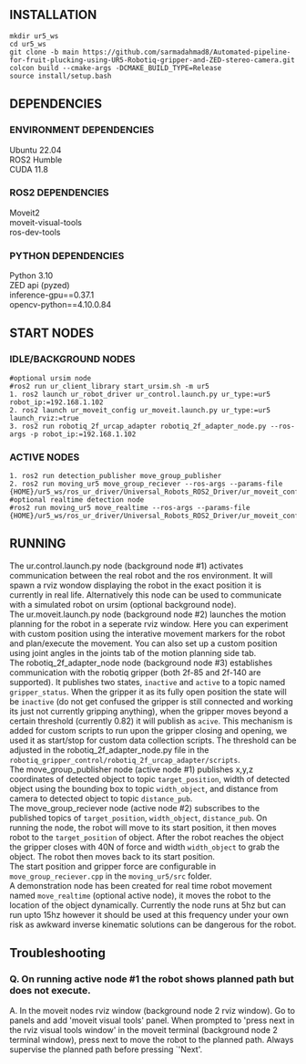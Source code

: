 ## INSTALLATION
```
mkdir ur5_ws
cd ur5_ws
git clone -b main https://github.com/sarmadahmad8/Automated-pipeline-for-fruit-plucking-using-UR5-Robotiq-gripper-and-ZED-stereo-camera.git
colcon build --cmake-args -DCMAKE_BUILD_TYPE=Release
source install/setup.bash
```
## DEPENDENCIES
### ENVIRONMENT DEPENDENCIES
Ubuntu 22.04\
ROS2 Humble\
CUDA 11.8

### ROS2 DEPENDENCIES
Moveit2\
moveit-visual-tools\
ros-dev-tools

### PYTHON DEPENDENCIES
Python 3.10\
ZED api (pyzed)\
inference-gpu==0.37.1\
opencv-python==4.10.0.84

## START NODES
### IDLE/BACKGROUND NODES
```
#optional ursim node
#ros2 run ur_client_library start_ursim.sh -m ur5
1. ros2 launch ur_robot_driver ur_control.launch.py ur_type:=ur5 robot_ip:=192.168.1.102
2. ros2 launch ur_moveit_config ur_moveit.launch.py ur_type:=ur5 launch_rviz:=true
3. ros2 run robotiq_2f_urcap_adapter robotiq_2f_adapter_node.py --ros-args -p robot_ip:=192.168.1.102
```
### ACTIVE NODES
```
1. ros2 run detection_publisher move_group_publisher
2. ros2 run moving_ur5 move_group_reciever --ros-args --params-file {HOME}/ur5_ws/ros_ur_driver/Universal_Robots_ROS2_Driver/ur_moveit_config/config/kinematics.yaml
#optional realtime detection node
#ros2 run moving_ur5 move_realtime --ros-args --params-file {HOME}/ur5_ws/ros_ur_driver/Universal_Robots_ROS2_Driver/ur_moveit_config/config/kinematics.yaml
```
## RUNNING
The ur.control.launch.py node (background node #1) activates communication between the real robot and the ros environment. It will spawn a rviz wondow displaying the robot in the exact position it is currently in real life. Alternatively this node can be used to communicate with a simulated robot on ursim (optional background node). \
The ur.moveit.launch.py node (background node #2) launches the motion planning for the robot in a seperate rviz window. Here you can experiment with custom position using the interative movement markers for the robot and plan/execute the movement. You can also set up a custom position using joint angles in the joints tab of the motion planning side tab. \
The robotiq_2f_adapter_node node (background node #3) establishes communication with the robotiq gripper (both 2f-85 and 2f-140 are supported). It publishes two states, ```inactive``` and ```active``` to a topic named ```gripper_status```. When the gripper it as its fully open position the state will be ```inactive``` (do not get confused the gripper is still connected and working its just not currently gripping anything), when the gripper moves beyond a certain threshold (currently 0.82) it will publish as ```acive```. This mechanism is added for  custom scripts to run upon the gripper closing and opening, we used it as start/stop for custom data collection scripts. The threshold can be adjusted in the robotiq_2f_adapter_node.py file in the ```robotiq_gripper_control/robotiq_2f_urcap_adapter/scripts```.\
The move_group_publisher node (active node #1) publishes x,y,z coordinates of detected object to topic ```target_position```, width of detected object using the bounding box to topic ```width_object```, and distance from camera to detected object to topic ```distance_pub```.\
The move_group_reciever node (active node #2) subscribes to the published topics of ```target_position```, ```width_object```, ```distance_pub```. On running the node, the robot will move to its start position, it then moves robot to the ```target_position``` of object. After the robot reaches the object the gripper closes with 40N of force and width ```width_object``` to grab the object. The robot then moves back to its start position.\
The start position and gripper force are configurable in ```move_group_reciever.cpp``` in the ```moving_ur5/src``` folder.\
A demonstration node has been created for real time robot movement named ```move_realtime``` (optional active node), it moves the robot to the location of the object dynamically. Currently the node runs at 5hz but can run upto 15hz however it should be used at this frequency under your own risk as awkward inverse kinematic solutions can be dangerous for the robot.

## Troubleshooting
### Q. On running active node #1 the robot shows planned path but does not execute.
A. In the moveit nodes rviz window (background node 2 rviz window). Go to panels and add 'moveit visual tools' panel. When prompted to 'press next in the rviz visual tools window' in the moveit terminal (background node 2 terminal window), press next to move the robot to the planned path. Always supervise the planned path before pressing `'Next'.

